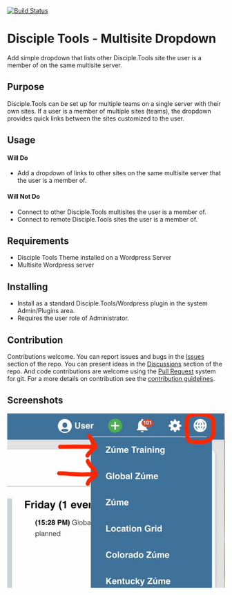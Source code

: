 [![Build Status](https://travis-ci.com/DiscipleTools/disciple-tools-multisite-dropdown.svg?branch=master)](https://travis-ci.com/DiscipleTools/disciple-tools-multisite-dropdown)

# Disciple Tools - Multisite Dropdown

Add simple dropdown that lists other Disciple.Tools site the user is a member of on the same multisite server.

## Purpose

Disciple.Tools can be set up for multiple teams on a single server with their own sites. If a user is a member of multiple
sites (teams), the dropdown provides quick links between the sites customized to the user.

## Usage
#### Will Do

- Add a dropdown of links to other sites on the same multisite server that the user is a member of.

#### Will Not Do

- Connect to other Disciple.Tools multisites the user is a member of.
- Connect to remote Disciple.Tools sites the user is a member of.

## Requirements

- Disciple Tools Theme installed on a Wordpress Server
- Multisite Wordpress server

## Installing

- Install as a standard Disciple.Tools/Wordpress plugin in the system Admin/Plugins area.
- Requires the user role of Administrator.

## Contribution

Contributions welcome. You can report issues and bugs in the
[Issues](https://github.com/DiscipleTools/disciple-tools-multisite-dropdown/issues) section of the repo. You can present ideas
in the [Discussions](https://github.com/DiscipleTools/disciple-tools-multisite-dropdown/discussions) section of the repo. And
code contributions are welcome using the [Pull Request](https://github.com/DiscipleTools/disciple-tools-multisite-dropdown/pulls)
system for git. For a more details on contribution see the
[contribution guidelines](https://github.com/DiscipleTools/disciple-tools-multisite-dropdown/blob/master/CONTRIBUTING.md).


## Screenshots

![includes/dropdown-screenshot.jpg](https://raw.githubusercontent.com/DiscipleTools/disciple-tools-multisite-dropdown/master/screenshot.jpg)

